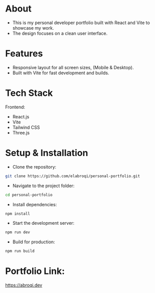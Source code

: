 # About
- This is my personal developer portfolio built with React and Vite to showcase my work.
- The design focuses on a clean user interface.

# Features
- Responsive layout for all screen sizes, (Mobile & Desktop).
- Built with Vite for fast development and builds.

# Tech Stack
Frontend:
- React.js
- Vite
- Tailwind CSS
- Three.js


# Setup & Installation
- Clone the repository:
```bash
git clone https://github.com/elabroqi/personal-portfolio.git
```
- Navigate to the project folder:
```bash
cd personal-portfolio
```
- Install dependencies:
```bash
npm install
```

- Start the development server:
```bash
npm run dev
```

- Build for production:
```bash
npm run build
```

# Portfolio Link:
https://abroqi.dev
